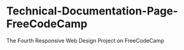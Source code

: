 # Technical-Documentation-Page-FreeCodeCamp
The Fourth Responsive Web Design Project on FreeCodeCamp
